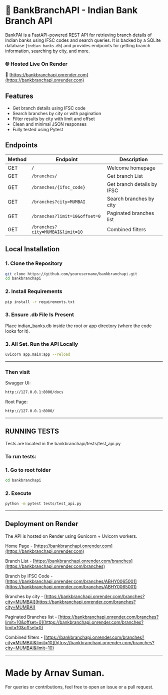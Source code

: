 # 🏦 BankBranchAPI - Indian Bank Branch API

BankPAI is a FastAPI-powered REST API for retrieving branch details of Indian banks using IFSC codes and search queries. It is backed by a SQLite database (`indian_banks.db`) and provides endpoints for getting branch information, searching by city, and more.

### 🌐 Hosted Live On Render
🔗 [https://bankbranchapi.onrender.com](https://bankbranchapi.onrender.com)


## Features

- Get branch details using IFSC code
- Search branches by city or with pagination
- Filter results by city with limit and offset
- Clean and minimal JSON responses
- Fully tested using Pytest

## Endpoints

| Method | Endpoint                          | Description                         |
|--------|-----------------------------------|-------------------------------------|
| GET    | `/`                               | Welcome homepage                    |
| GET    | `/branches/`                      | Get branch List                     |
| GET    | `/branches/{ifsc_code}`           | Get branch details by IFSC          |
| GET    | `/branches?city=MUMBAI`           | Search branches by city             |
| GET    | `/branches?limit=10&offset=0`     | Paginated branches list             |
| GET    | `/branches?city=MUMBAI&limit=10`  | Combined filters                    |


##  Local Installation

### 1. Clone the Repository

```bash
git clone https://github.com/yourusername/bankbranchapi.git
cd bankbranchapi
```
### 2.  Install Requirements
```bash
pip install -r requirements.txt
```
### 3. Ensure .db File Is Present

Place indian_banks.db inside the root or app directory (where the code looks for it).

### 3. All Set. Run the API Locally
```bash
uvicorn app.main:app --reload
```
---

### Then visit 

Swagger UI:
```bash
http://127.0.0.1:8000/docs
```
Root Page: 
```bash
http://127.0.0.1:8000/ 
```

---

## RUNNING TESTS
Tests are located in the bankbranchapi/tests/test_api.py

### To run tests:

### 1. Go to root folder 

```bash
cd bankbranchapi
```
### 2. Execute

```bash
python -m pytest tests/test_api.py
```

---
## Deployment on Render

The API is hosted on Render using Gunicorn + Uvicorn workers.

Home Page - [https://bankbranchapi.onrender.com](https://bankbranchapi.onrender.com)

Branch List - [https://bankbranchapi.onrender.com/branches](https://bankbranchapi.onrender.com/branches)

Branch  by IFSC Code - [https://bankbranchapi.onrender.com/branches/ABHY0065001](https://bankbranchapi.onrender.com/branches/ABHY0065001)

Branches by city - [https://bankbranchapi.onrender.com/branches?city=MUMBAI](https://bankbranchapi.onrender.com/branches?city=MUMBAI)

Paginated Branches list - [https://bankbranchapi.onrender.com/branches?limit=10&offset=0](https://bankbranchapi.onrender.com/branches?limit=10&offset=0)

Combined filters - [https://bankbranchapi.onrender.com/branches?city=MUMBAI&limit=10](https://bankbranchapi.onrender.com/branches?city=MUMBAI&limit=10)

---
# Made by Arnav Suman.
For queries or contributions, feel free to open an issue or a pull request.
